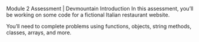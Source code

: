 Module 2 Assessment | Devmountain
Introduction
In this assessment, you’ll be working on some code for a fictional Italian restaurant website.

You’ll need to complete problems using functions, objects, string methods, classes, arrays, and more.